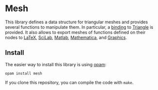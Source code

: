Mesh
====

This library defines a data structure for triangular meshes and
provides several functions to manipulate them.  In particular, a
[binding](src/mesh\_triangle.mli) to
[Triangle](https://www.cs.cmu.edu/~quake/triangle.html) is provided.
It also allows to export meshes of functions defined on their nodes to
[LaTeX](src/mesh.mli#L216), [SciLab](src/mesh.mli#L280),
[Matlab](src/mesh.mli#L289), [Mathematica](src/mesh.mli#L2313), and
[Graphics](src/mesh_display.mli).


Install
-------

The easier way to install this library is using
[opam](http://opam.ocaml.org/):

    opam install mesh

If you clone this repository, you can compile the code with `make`.
